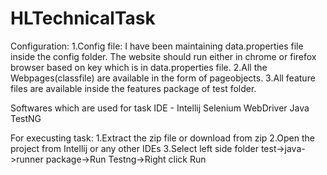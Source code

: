 # HLTechnicalTask

Configuration:
1.Config file: 
I have been maintaining data.properties file inside the config folder. The website should run either in chrome or firefox browser based on key which is in data.properties file.
2.All the Webpages(classfile) are available in the form of pageobjects.
3.All feature files are available inside the features package of test folder.

Softwares which are used for task
IDE - Intellij
Selenium WebDriver
Java
TestNG

For execusting task:
1.Extract the zip file or download from zip 
2.Open the project from Intellij or any other IDEs
3.Select left side folder test->java->runner package->Run Testng->Right click Run

